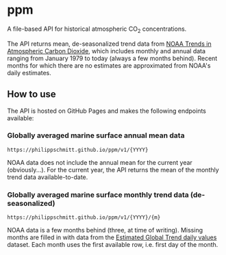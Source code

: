 # ppm
A file-based API for historical atmospheric CO<sub>2</sub> concentrations. 

The API returns mean, de-seasonalized trend data from [NOAA Trends in Atmospheric Carbon Dioxide](https://gml.noaa.gov/ccgg/trends/gl_data.html), which includes monthly and annual data ranging from January 1979 to today (always a few months behind). Recent months for which there are no estimates are approximated from NOAA's daily estimates.

## How to use
The API is hosted on GitHub Pages and makes the following endpoints available:

### Globally averaged marine surface annual mean data
`https://philippschmitt.github.io/ppm/v1/{YYYY}`

NOAA data does not include the annual mean for the current year (obviously...). For the current year, the API returns the mean of the monthly trend data available-to-date.

### Globally averaged marine surface monthly trend data (de-seasonalized)
`https://philippschmitt.github.io/ppm/v1/{YYYY}/{m}`

NOAA data is a few months behind (three, at time of writing). Missing months are filled in with data from the [Estimated Global Trend daily values](https://gml.noaa.gov/webdata/ccgg/trends/co2/co2_trend_gl.csv) dataset. Each month uses the first available row, i.e. first day of the month.
